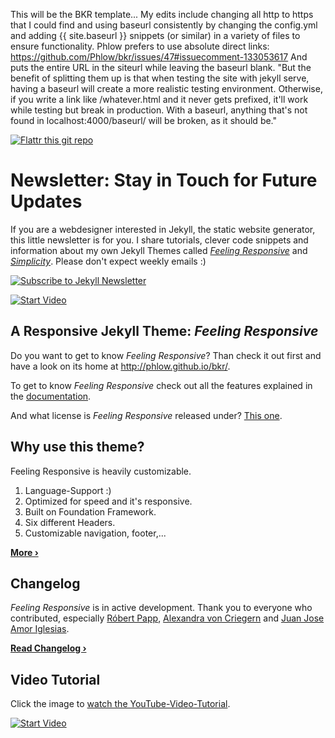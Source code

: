 This will be the BKR template...
My edits include changing all http to https that I could find and using baseurl consistently by changing the config.yml and adding {{ site.baseurl }} snippets (or similar) in a variety of files to ensure functionality. 
Phlow prefers to use absolute direct links: https://github.com/Phlow/bkr/issues/47#issuecomment-133053617 
And puts the entire URL in the siteurl while leaving the baseurl blank. "But the benefit of splitting them up is that when testing the site with jekyll serve, having a baseurl will create a more realistic testing environment. Otherwise, if you write a link like /whatever.html and it never gets prefixed, it'll work while testing but break in production. With a baseurl, anything that's not found in localhost:4000/baseurl/ will be broken, as it should be."

[![Flattr this git repo](https://api.flattr.com/button/flattr-badge-large.png)](https://flattr.com/submit/auto?user_id=Phlow&url=https://github.com/Phlow/bkr&title=Support%20Feeling%20Responsive%20Jekyll%20Theme&language=en_GB&tags=github,jekyll,theme,webdesign&category=software)


# Newsletter: Stay in Touch for Future Updates

If you are a webdesigner interested in Jekyll, the static website generator, this little newsletter is for you. I share tutorials, clever code snippets and information about my own Jekyll Themes called [*Feeling Responsive*][7] and [*Simplicity*][8]. Please don't expect weekly emails :)

[![Subscribe to Jekyll Newsletter](https://phlow.github.io/static/tinyletter_subscribe_button.png)](https://tinyletter.com/bkr)


[![Start Video](https://github.com/Phlow/bkr/blob/gh-pages/images/video-bkr-1280x720.jpg)](https://www.youtube.com/embed/3b5zCFSmVvU)

## A Responsive Jekyll Theme: *Feeling Responsive*

Do you want to get to know *Feeling Responsive*? Than check it out first and have a look on its home at  <http://phlow.github.io/bkr/>.

To get to know *Feeling Responsive* check out all the features explained in the [documentation][1].

And what license is *Feeling Responsive* released under? [This one][2].



## Why use this theme?

Feeling Responsive is heavily customizable.

1. Language-Support :)
2. Optimized for speed and it's responsive.
3. Built on Foundation Framework.
4. Six different Headers.
5. Customizable navigation, footer,...

**[More ›][3]**



## Changelog

*Feeling Responsive* is in active development. Thank you to everyone who contributed, especially [Róbert Papp][5], [Alexandra von Criegern](https://github.com/plutonik-a) and [Juan Jose Amor Iglesias](https://github.com/jjamor).

**[Read Changelog ›][6]**



## Video Tutorial

Click the image to [watch the YouTube-Video-Tutorial][4].

[![Start Video](https://github.com/Phlow/bkr/blob/gh-pages/images/video-bkr-tutorial-frontpage.jpg)](https://www.youtube.com/watch?v=rLS-BEvlEyY)








 [1]: http://phlow.github.io/bkr/documentation/
 [2]: https://github.com/Phlow/bkr/blob/gh-pages/LICENSE
 [3]: http://phlow.github.io/bkr/info/
 [4]: https://www.youtube.com/watch?v=rLS-BEvlEyY
 [5]: https://github.com/TWiStErRob
 [6]: https://phlow.github.io/bkr/changelog/
 [7]: http://phlow.github.io/bkr/
 [8]: http://phlow.github.io/simplicity/
 [9]: #
 [10]: #
